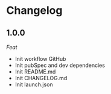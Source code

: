 # Changelog

## 1.0.0
_Feat_
- Init workflow GitHub
- Init pubSpec and dev dependencies
- Init README.md
- Init CHANGELOG.md
- Init launch.json